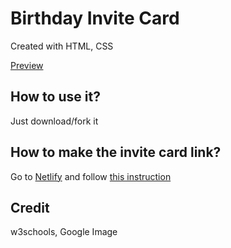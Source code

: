 # Birthday Invite Card
Created with HTML, CSS

[Preview](https://breadomaticc.github.io/birthdayinvitecard/)

## How to use it?

Just download/fork it

## How to make the invite card link?

Go to [Netlify](https://netlify.com) and follow [this instruction](https://www.youtube.com/watch?v=gaC-l9MAE9Q)

## Credit

w3schools, Google Image
